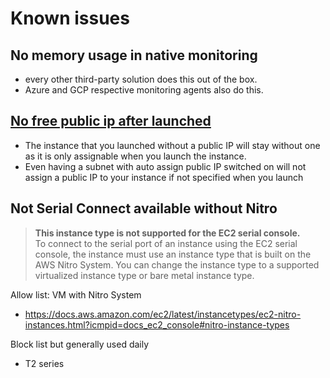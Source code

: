 # Known issues

## No memory usage in native monitoring
- every other third-party solution does this out of the box. 
- Azure and GCP respective monitoring agents also do this.

## [No free public ip after launched](https://serverfault.com/questions/706560/assign-public-ip-not-elastic-ip-after-instance-launched)
- The instance that you launched without a public IP will stay without one as it is only assignable when you launch the instance. 
- Even having a subnet with auto assign public IP switched on will not assign a public IP to your instance if not specified when you launch

## Not Serial Connect available without Nitro
> **This instance type is not supported for the EC2 serial console.**  
> To connect to the serial port of an instance using the EC2 serial console, the instance must use an instance type that is built on the AWS Nitro System. You can change the instance type to a supported virtualized instance type or bare metal instance type.

Allow list: VM with Nitro System
- https://docs.aws.amazon.com/ec2/latest/instancetypes/ec2-nitro-instances.html?icmpid=docs_ec2_console#nitro-instance-types

Block list but generally used daily
- T2 series
